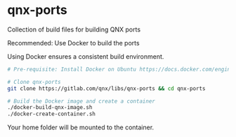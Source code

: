 # qnx-ports

Collection of build files for building QNX ports

Recommended: Use Docker to build the ports

Using Docker ensures a consistent build environment.

```bash
# Pre-requisite: Install Docker on Ubuntu https://docs.docker.com/engine/install/ubuntu/

# Clone qnx-ports
git clone https://gitlab.com/qnx/libs/qnx-ports && cd qnx-ports

# Build the Docker image and create a container
./docker-build-qnx-image.sh
./docker-create-container.sh

```

Your home folder will be mounted to the container.
